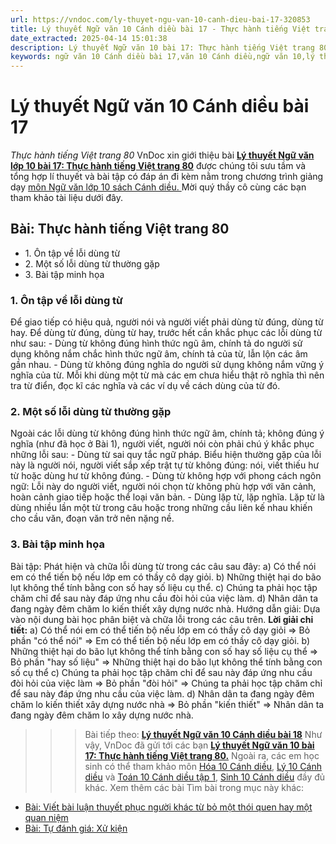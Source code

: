 ```yaml
---
url: https://vndoc.com/ly-thuyet-ngu-van-10-canh-dieu-bai-17-320853
title: Lý thuyết Ngữ văn 10 Cánh diều bài 17 - Thực hành tiếng Việt trang 80 - VnDoc.com
date_extracted: 2025-04-14 15:01:38
description: Lý thuyết Ngữ văn 10 bài 17: Thực hành tiếng Việt trang 80 sách Cánh diều được VnDoc sưu tầm và giới thiệu  để tham khảo chuẩn bị cho bài giảng học kì mới sắp tới đây của mình.
keywords: ngữ văn 10 Cánh diều bài 17,văn 10 Cánh diều,ngữ văn 10,lý thuyết văn 10 Cánh diều bài 17,kiến thức trọng tâm môn ngữ văn 10,lý thuyết ngữ văn 10 CD,ngữ văn lớp 10,ôn tập lý thuyết văn lớp 10,lý thuyết môn ngữ văn 10,lý thuyết văn 10 CD,bài Thực hành tiếng Việt trang 80,trắc nghiệm ngữ văn 10 CD
---
```


# Lý thuyết Ngữ văn 10 Cánh diều bài 17
 _Thực hành tiếng Việt trang 80_
VnDoc xin giới thiệu bài **[Lý thuyết Ngữ văn lớp 10 bài 17: Thực hành tiếng Việt trang 80](<https://vndoc.com/ly-thuyet-ngu-van-10-canh-dieu-bai-17-320853>)** được chúng tôi sưu tầm và tổng hợp lí thuyết và bài tập có đáp án đi kèm nằm trong chương trình giảng dạy [môn Ngữ văn lớp 10 sách Cánh diều. ](<https://vndoc.com/ngu-van-10-canh-dieu-tap1>)Mời quý thầy cô cùng các bạn tham khảo tài liệu dưới đây.
## Bài: Thực hành tiếng Việt trang 80
  * 1\. Ôn tập về lỗi dùng từ
  * 2\. Một số lỗi dùng từ thường gặp
  * 3\. Bài tập minh họa

### 1\. Ôn tập về lỗi dùng từ
Để giao tiếp có hiệu quả, người nói và người viết phải dùng từ đúng, dùng từ hay. Để dùng từ đúng, dùng từ hay, trước hết cần khắc phục các lỗi dùng từ như sau:
\- Dùng từ không đúng hình thức ngũ âm, chính tả do người sử dụng không nắm chắc hình thức ngữ âm, chính tả của từ, lẫn lộn các âm gần nhau.
\- Dùng từ không đúng nghĩa do người sử dụng không nắm vững ý nghĩa của từ.
Mỗi khi dùng một từ mà các em chưa hiểu thật rõ nghĩa thì nên tra từ điển, đọc kĩ các nghĩa và các ví dụ về cách dùng của từ đó.
### 2\. Một số lỗi dùng từ thường gặp
Ngoài các lỗi dùng từ không đúng hình thức ngữ âm, chính tả; không đúng ý nghĩa \(như đã học ở Bài 1\), người viết, người nói còn phải chú ý khắc phục những lỗi sau:
\- Dùng từ sai quy tắc ngữ pháp. Biểu hiện thường gặp của lỗi này là người nói, người viết sắp xếp trật tự từ không đúng: nói, viết thiếu hư từ hoặc dùng hư từ không đúng.
\- Dùng từ không hợp với phong cách ngôn ngữ: Lỗi này do người viết, người nói chọn từ không phù hợp với văn cảnh, hoàn cảnh giao tiếp hoặc thể loại văn bản.
\- Dùng lặp từ, lặp nghĩa. Lặp từ là dùng nhiều lần một từ trong câu hoặc trong những cầu liên kế nhau khiến cho cầu văn, đoạn văn trở nên nặng nề.
### 3\. Bài tập minh họa
Bài tập: Phát hiện và chữa lỗi dùng từ trong các câu sau đây:
a\) Có thể nói em có thể tiến bộ nếu lớp em có thầy cô dạy giỏi.
b\) Những thiệt hại do bão lụt không thể tính bằng con số hay số liệu cụ thể.
c\) Chúng ta phải học tập chăm chỉ để sau này đáp ứng nhu cầu đòi hỏi của việc làm.
d\) Nhân dân ta đang ngày đêm chăm lo kiến thiết xây dựng nước nhà.
Hướng dẫn giải:
Dựa vào nội dung bài học phân biệt và chữa lỗi trong các câu trên.
**Lời giải chi tiết:**
a\) Có thể nói em có thể tiến bộ nếu lớp em có thầy cô dạy giỏi
=> Bỏ phần "có thể nói"
=> Em có thể tiến bộ nếu lớp em có thầy cô dạy giỏi.
b\) Những thiệt hại do bão lụt không thể tính bằng con số hay số liệu cụ thể
=> Bỏ phần "hay số liệu"
=> Những thiệt hại do bão lụt không thể tính bằng con số cụ thể
c\) Chúng ta phải học tập chăm chỉ để sau này đáp ứng nhu cầu đòi hỏi của việc làm
=> Bỏ phần "đòi hỏi"
=> Chúng ta phải học tập chăm chỉ để sau này đáp ứng nhu cầu của việc làm.
d\) Nhân dân ta đang ngày đêm chăm lo kiến thiết xây dựng nước nhà
=> Bỏ phần "kiến thiết"
=> Nhân dân ta đang ngày đêm chăm lo xây dựng nước nhà.
>>> Bài tiếp theo: [**Lý thuyết Ngữ văn 10 Cánh diều bài 18**](<https://vndoc.com/ly-thuyet-ngu-van-10-canh-dieu-bai-18-320854>)
Như vậy, VnDoc đã gửi tới các bạn **[Lý thuyết Ngữ văn 10 bài 17: Thực hành tiếng Việt trang 80.](<https://vndoc.com/ly-thuyet-ngu-van-10-canh-dieu-bai-17-320853>)** Ngoài ra, các em học sinh có thể tham khảo môn [Hóa 10 Cánh diều](<https://vndoc.com/hoa-10-canh-dieu>), [Lý 10 Cánh diều](<https://vndoc.com/vat-ly-10-canh-dieu>) và [Toán 10 Cánh diều tập 1](<https://vndoc.com/toan-10-canh-dieu-tap1>), [Sinh 10 Cánh diều](<https://vndoc.com/sinh-hoc-10-canh-dieu>) đầy đủ khác.
Xem thêm các bài Tìm bài trong mục này khác:
  * [Bài: Viết bài luận thuyết phục người khác từ bỏ một thói quen hay một quan niệm](</ly-thuyet-ngu-van-10-canh-dieu-bai-18-320854>)
  * [Bài: Tự đánh giá: Xử kiện](</ly-thuyet-ngu-van-10-canh-dieu-bai-19-320855>)

